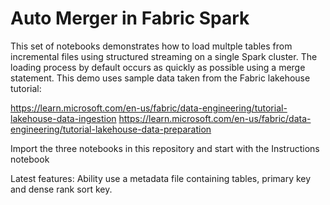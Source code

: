# Auto Merger in Fabric Spark

This set of notebooks demonstrates how to load multple tables from incremental files using structured streaming on a single Spark cluster. The loading process by default occurs as quickly as possible using a merge statement. This demo uses sample data taken from the Fabric lakehouse tutorial: 

https://learn.microsoft.com/en-us/fabric/data-engineering/tutorial-lakehouse-data-ingestion
https://learn.microsoft.com/en-us/fabric/data-engineering/tutorial-lakehouse-data-preparation

Import the three notebooks in this repository and start with the Instructions notebook

Latest features:
Ability use a metadata file containing tables, primary key and dense rank sort key.
